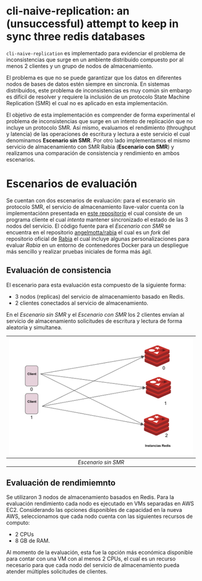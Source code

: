 # cli-naive-replication: an (unsuccessful) attempt to keep in sync three redis databases
`cli-naive-replication` es implementado para evidenciar el problema de inconsistencias que surge en un ambiente
distribuido compuesto por al menos 2 clientes y un grupo de nodos de almacenamiento. 

El problema es que no se puede garantizar que los datos en diferentes nodos de bases de datos estén
siempre en sincronía. En sistemas distribuidos, este problema de inconsistencias es muy común sin embargo es difícil
de resolver y requiere la inclusión de un protocolo State Machine Replication (SMR) el cual no es aplicado en 
esta implementación. 

El objetivo de esta implementación es comprender de forma experimental el problema de inconsistencias 
que surge en un intento de replicación que no incluye un protocolo SMR. Así mismo, evaluamos 
el rendimiento (throughput y latencia) de las operaciones de escritura y lectura a este 
servicio el cual denominamos **Escenario sin SMR**. Por otro lado implementamos el mismo servicio de
almacenamiento con SMR Rabia (**Escenario con SMR**) y realizamos una comparación de consistencia y 
rendimiento en ambos escenarios.

# Escenarios de evaluación
Se cuentan con dos escenarios de evaluación: para el escenario sin protocolo SMR, el servicio de almacenamiento llave-valor
cuenta con la implementaciónn presentada en [este repositorio](https://github.com/angelmotta/cli-naive-replication)
el cual consiste de un programa cliente el cual *intenta* mantener sincronizado el estado de las 3 nodos del servicio.
El código fuente para el *Escenario con SMR* se encuentra en el repositorio [angelmotta/rabia](https://github.com/angelmotta/rabia/tree/test-rabia)
el cual es un *fork* del repositorio oficial de [Rabia](https://github.com/haochenpan/rabia) el cual incluye
algunas personalizaciones para evaluar *Rabia* en un entorno de contenedores Docker para un despliegue
más sencillo y realizar pruebas iniciales de forma más ágil.

## Evaluación de consistencia
El escenario para esta evaluación esta compuesto de la siguiente forma:
- 3 nodos (replicas) del servicio de almacenamiento basado en Redis.
- 2 clientes conectados al servicio de almacenamiento.

En el *Escenario sin SMR* y el *Escenario con SMR* los 2 clientes envían al servicio de almacenamiento solicitudes
de escritura y lectura de forma aleatoria y simultanea.

|![Escenario sin SMR](./images/escenario-sin-SMR-Consistencia.png)|
|:--:| 
| *Escenario sin SMR* |

## Evaluación de rendimiemnto
Se utilizaron 3 nodos de almacenamiento basados en Redis. Para la evaluación rendimiento cada nodo es ejecutado en VMs separadas en AWS EC2.
Considerando las opciones disponibles de capacidad en la nueva AWS, seleccionamos que cada nodo cuenta con las siguientes recursos de computo:
- 2 CPUs
- 8 GB de RAM.

Al momento de la evaluación, esta fue la opción más económica disponible para contar con una VM con al menos 2 CPUs, 
el cual es un recurso necesario para que cada nodo del servicio de almacenamiento pueda atender múltiples solicitudes de clientes.
